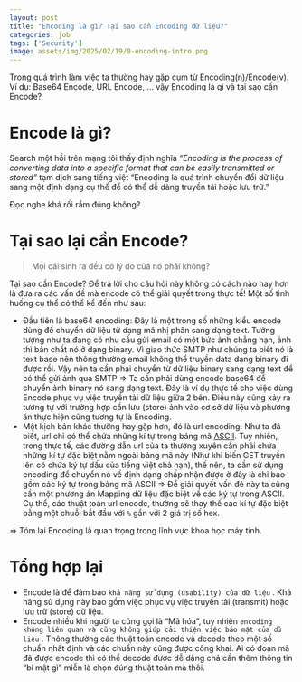 ```yaml
---
layout: post
title: "Encoding là gì? Tại sao cần Encoding dữ liệu?"
categories: job
tags: ['Security']
image: assets/img/2025/02/19/0-encoding-intro.png
---
```


Trong quá trình làm việc ta thường hay gặp cụm từ Encoding(n)/Encode(v). Ví dụ:  Base64 Encode, URL Encode, … vậy Encoding là gì và tại sao cần Encode?

# Encode là gì?

Search một hồi trên mạng tôi thấy định nghĩa *“Encoding is the process of converting data into a specific format that can be easily transmitted or stored”* tạm dịch sang tiếng việt “Encoding là quá trình chuyển đổi dữ liệu sang một định dạng cụ thể để có thể dễ dàng truyền tải hoặc lưu trữ.”

Đọc nghe khá rối rắm đúng không? 

# Tại sao lại cần Encode?

> Mọi cái sinh ra đều có lý do của nó phải không?
> 

Tại sao cần Encode? Để trả lời cho câu hỏi này không có cách nào hay hơn là đưa ra các vấn đề mà encode có thể giải quyết trong thực tế! Một số tình huống cụ thể có thể kể đến như sau:

- Đầu tiên là base64 encoding:  Đây là một trong số những kiểu encode dùng để chuyển dữ liệu từ dạng mã nhị phân sang dạng text. Tưởng tượng như ta đang có nhu cầu gửi email có một bức ảnh chẳng hạn, ảnh thì bản chất nó ở dạng binary. Vì giao thức SMTP như chúng ta biết nó là text base nên thông thường email không thể truyền data dạng binary đi được rồi. Vậy nên ta cần phải chuyển từ dữ liệu binary sang dạng text để có thể gửi ảnh qua SMTP ⇒  Ta cần phải dùng encode base64 để chuyển ảnh binary nó sang dạng text. Đây là ví dụ thực tế cho việc dùng Encode phục vụ việc truyền tải dữ liệu giữa 2 bên. Điều này cũng xảy ra tương tự với trường hợp cần lưu (store) ảnh vào cơ sở dữ liệu và phương án thực hiện cũng tương tự là Encoding.
- Một kịch bản khác thường hay gặp hơn, đó là url encoding: Như ta đã biết, url chỉ có thể chứa những kí tự trong bảng mã [ASCII](http://www.w3schools.com/charsets/ref_html_ascii.asp). Tuy nhiên, trong thực tế, các đường dẫn url của ta thường xuyên cần phải chứa những kí tự đặc biệt nằm ngoài bảng mã này (Như khi biến GET truyền lên có chứa ký tự dấu của tiếng việt chả hạn), thế nên, ta cần sử dụng encoding để chuyển nó về định dạng chấp nhận được ở đây là chỉ bao gồm các ký tự trong bảng mã ASCII ⇒ Để giải quyết vấn đê này ta cũng cần một phương án Mapping dữ liệu đặc biệt về các ký tự trong ASCII. Cụ thể, các thuật toán url encode, thường sẽ thay thế các kí tự đặc biệt bằng một chuỗi bắt đầu với `%` gắn với 2 giá trị số hex.

⇒ Tóm lại Encoding là quan trọng trong lĩnh vực khoa học máy tính.

# Tổng hợp lại

- Encode là để đảm bảo `khả năng sử dụng (usability) của dữ liệu` . Khả năng sử dụng này bao gồm việc phục vụ việc truyền tải (transmit) hoặc lưu trữ (store) dữ liệu.
- Encode nhiều khi người ta cũng gọi là “Mã hóa”, tuy nhiên `encoding không liên quan và cũng không giúp cải thiện việc bảo mật của dữ liệu` . Thông thường các thuật toán encode và decode  theo một số chuẩn nhất định và các chuẩn này cũng được công khai. Ai có đoạn mã đã được encode thì có thể decode được dễ dàng chả cần thêm thông tin “bí mật gì” miễn là chọn đúng thuật toán mà thôi.